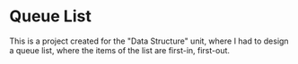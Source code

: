# Queue List
This is a project created for the "Data Structure" unit, where I had to design a queue list, where the items of the list are first-in, first-out.
